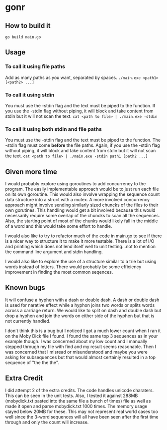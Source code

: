 # gonr

## How to build it
`go build main.go`

## Usage
### To call it using file paths
Add as many paths as you want, separated by spaces.
`./main.exe <path1> [<path2> ...]`

### To call it using stdin
You must use the -stdin flag and the text must be piped to the function.
If you use the -stdin flag without piping, it will block and take content from stdin but it will not scan the text.
`cat <path to file> | ./main.exe -stdin`

### To call it using both stdin and file paths
You must use the -stdin flag and the text must be piped to the function.
The -stdin flag must come **before** the file paths.
Again, if you use the -stdin flag without piping, it will block and take content from stdin but it will not scan the text.
`cat <path to file> | ./main.exe -stdin path1 [path2 ...]`

## Given more time
I would probably explore using goroutines to add concurrency to the program. The easily implementable approach would be to just run each file on its own goroutine. This would also involve wrapping the sequence count data structure into a struct with a mutex. A more involved concurrency approach might involve sending similarly sized chuncks of the files to their own gorutines. This handling would get a bit involved because this would necessarily require some overlap of the chuncks to scan all the sequences. Also, the starting point of most of the chunks would likely fall in the middle of a word and this would take some effort to handle.

I would also like to try to refactor much of the code in main.go to see if there is a nicer way to structure it to make it more testable. There is a lot of I/O and printing which does not lend itself well to unit testing...not to mention the command line argument and stdin handling.

I would also like to explore the use of a structure similar to a trie but using words instead of letters. There would probably be some efficiency improvement in finding the most common seqences.

## Known bugs
It will confuse a hyphen with a dash or double dash. A dash or double dash is used for narative effect while a hyphon joins two words or splits words across a carriage return. We would like to split on dash and double dash but drop a hyphen
and join the words on either side of the hyphen but that is not currently handled.

I don't think this is a bug but I noticed I got a much lower count when I ran it on the Moby Dick file I found. I found the same top 3 sequences as in your example though. I was concerned about my low count and I manually stepped through my file with find and my result seems reasonable. Then I was concerned that I misread or misunderstood and maybe you were asking for subsequences but that would almost certainly resulted in a top sequence of "the the the".

## Extra Credit
I did attempt 2 of the extra credits. The code handles unicode charaters.  This can be seen in the unit tests.
Also, I tested it against 288MB (mobydick.txt pasted into the same file a bunch of times) file as well as made it open and parse mobydick.txt 1000 times. The memory usage stayed below 20MB for these. This may not represent real world cases too well since the 3-word sequences will all have been seen after the first time through and only the count will increase.

